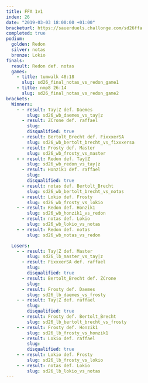 ```yaml
---
title: FFA 1v1
index: 26
date: "2019-03-03 18:00:00 +01:00"
bracketurl: https://sauerduels.challonge.com/sd26ffa
completed: true
podium:
  golden: Redon
  silver: notas
  bronze: Lokio
finals:
  result: Redon def. notas
  games:
    - title: tumwalk 48:18
      slug: sd26_final_notas_vs_redon_game1
    - title: nmp8 26:14
      slug: sd26_final_notas_vs_redon_game2
brackets:
  Winners:
    - - result: Tay|Z def. Daemes
        slug: sd26_wb_daemes_vs_tay|z
      - result: ZCrone def. raffael
        slug:
        disqualified: true
      - result: Bertolt_Brecht def. FixxxerSA
        slug: sd26_wb_bertolt_brecht_vs_fixxxersa
      - result: Frosty def. Master
        slug: sd26_wb_frosty_vs_master
    - - result: Redon def. Tay|Z
        slug: sd26_wb_redon_vs_tay|z
      - result: Honzik1 def. raffael
        slug:
        disqualified: true
      - result: notas def. Bertolt_Brecht
        slug: sd26_wb_bertolt_brecht_vs_notas
      - result: Lokio def. Frosty
        slug: sd26_wb_frosty_vs_lokio
    - - result: Redon def. Honzik1
        slug: sd26_wb_honzik1_vs_redon
      - result: notas def. Lokio
        slug: sd26_wb_lokio_vs_notas
    - - result: Redon def. notas
        slug: sd26_wb_notas_vs_redon

  Losers:
    - - result: Tay|Z def. Master
        slug: sd26_lb_master_vs_tay|z
      - result: FixxxerSA def. raffael
        slug:
        disqualified: true
      - result: Bertolt_Brecht def. ZCrone
        slug:
      - result: Frosty def. Daemes
        slug: sd26_lb_daemes_vs_frosty
    - - result: Tay|Z def. raffael
        slug:
        disqualified: true
      - result: Frosty def. Bertolt_Brecht
        slug: sd26_lb_bertolt_brecht_vs_frosty
    - - result: Frosty def. Honzik1
        slug: sd26_lb_frosty_vs_honzik1
      - result: Lokio def. raffael
        slug:
        disqualified: true
    - - result: Lokio def. Frosty
        slug: sd26_lb_frosty_vs_lokio
    - - result: notas def. Lokio
        slug: sd26_lb_lokio_vs_notas
---
```

